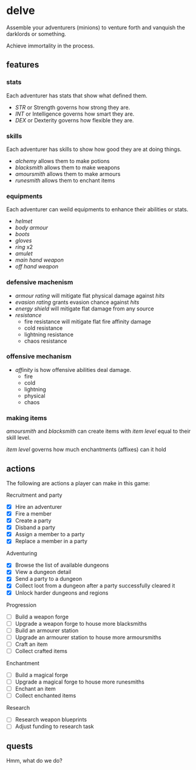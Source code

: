# delve

Assemble your adventurers (minions) to venture forth and vanquish the darklords or something.

Achieve immortality in the process.

## features

### stats

Each adventurer has stats that show what defined them.

- _STR_ or Strength governs how strong they are.
- _INT_ or Intelligence governs how smart they are.
- _DEX_ or Dexterity governs how flexible they are.

### skills

Each adventurer has skills to show how good they are at doing things.

- _alchemy_ allows them to make potions
- _blacksmith_ allows them to make weapons
- _amoursmith_ allows them to make armours
- _runesmith_ allows them to enchant items

### equipments

Each adventurer can weild equipments to enhance their abilities or stats.

- _helmet_
- _body armour_
- _boots_
- _gloves_
- _ring_ x2
- _amulet_
- _main hand weapon_
- _off hand weapon_

### defensive machenism

- _armour rating_ will mitigate flat physical damage against _hits_
- _evasion rating_ grants evasion chance against _hits_
- _energy shield_ will mitigate flat damage from any source
- _resistance_
  - fire resistance will mitigate flat fire affinity damage
  - cold resistance
  - lightning resistance
  - chaos resistance

### offensive mechanism

- _affinity_ is how offensive abilities deal damage.
  - fire
  - cold
  - lightning
  - physical
  - chaos

### making items

_amoursmith_ and _blacksmith_ can create items with _item level_ equal to their skill level.

_item level_ governs how much enchantments (affixes) can it hold

## actions

The following are actions a player can make in this game:

Recruitment and party

- [x] Hire an adventurer
- [x] Fire a member
- [x] Create a party
- [x] Disband a party
- [x] Assign a member to a party
- [x] Replace a member in a party

Adventuring

- [x] Browse the list of available dungeons
- [x] View a dungeon detail
- [x] Send a party to a dungeon
- [x] Collect loot from a dungeon after a party successfully cleared it
- [x] Unlock harder dungeons and regions

Progression

- [ ] Build a weapon forge
- [ ] Upgrade a weapon forge to house more blacksmiths
- [ ] Build an armourer station
- [ ] Upgrade an armourer station to house more armoursmiths
- [ ] Craft an item
- [ ] Collect crafted items

Enchantment

- [ ] Build a magical forge
- [ ] Upgrade a magical forge to house more runesmiths
- [ ] Enchant an item
- [ ] Collect enchanted items

Research

- [ ] Research weapon blueprints
- [ ] Adjust funding to research task

## quests

Hmm, what do we do?
